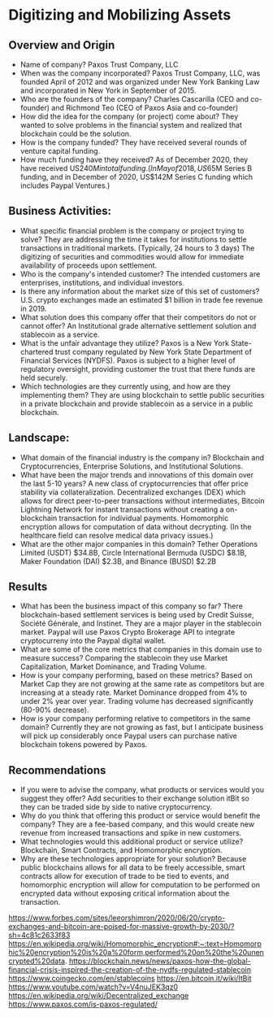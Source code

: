# Digitizing and Mobilizing Assets

## Overview and Origin

* Name of company? Paxos Trust Company, LLC
* When was the company incorporated? Paxos Trust Company, LLC, was founded April of 2012 and was organized under New York Banking Law and incorporated in New York in September of 2015.
* Who are the founders of the company?  Charles Cascarilla (CEO and co-founder) and Richmond Teo (CEO of Paxos Asia and co-founder)
* How did the idea for the company (or project) come about?  They wanted to solve problems in the financial system and realized that blockchain could be the solution.
* How is the company funded?  They have received several rounds of venture capital funding.  
* How much funding have they received? As of December 2020, they have received US$240M in total funding.  (In May of 2018, US$65M Series B funding, and in December of 2020, US$142M Series C funding which includes Paypal Ventures.)

## Business Activities:

* What specific financial problem is the company or project trying to solve?  They are addressing the time it takes for institutions to settle transactions in traditional markets.  (Typically, 24 hours to 3 days) The digitizing of securities and commodities would allow for immediate availability of proceeds upon settlement. 
* Who is the company's intended customer? The intended customers are enterprises, institutions, and individual investors.
* Is there any information about the market size of this set of customers?  U.S. crypto exchanges made an estimated $1 billion in trade fee revenue in 2019.
* What solution does this company offer that their competitors do not or cannot offer?  An Institutional grade alternative settlement solution and stablecoin as a service.
* What is the unfair advantage they utilize? Paxos is a New York State-chartered trust company regulated by New York State Department of Financial Services (NYDFS).  Paxos is subject to a higher level of regulatory oversight, providing customer the trust that there funds are held securely.
* Which technologies are they currently using, and how are they implementing them?  They are using blockchain to settle public securities in a private blockchain and provide stablecoin as a service in a public blockchain.  

## Landscape:

* What domain of the financial industry is the company in?  Blockchain and Cryptocurrencies, Enterprise Solutions, and Institutional Solutions.
* What have been the major trends and innovations of this domain over the last 5-10 years?  A new class of cryptocurrencies that offer price stability via collateralization. Decentralized exchanges (DEX) which allows for direct peer-to-peer transactions without intermediates, Bitcoin Lightning Network for instant transactions without creating a on-blockchain transaction for individual payments. Homomorphic encryption allows for computation of data without decrypting.  (In the healthcare field can resolve medical data privacy issues.)
* What are the other major companies in this domain? Tether Operations Limited (USDT) $34.8B, Circle International Bermuda (USDC) $8.1B, Maker Foundation (DAI) $2.3B, and Binance (BUSD) $2.2B

## Results

* What has been the business impact of this company so far?  There blockchain-based settlement services is being used by Credit Suisse, Société Générale, and Instinet.    They are a major player in the stablecoin market.   Paypal will use Paxos Crypto Brokerage API to integrate cryptocurreny into the Paypal digital wallet.
* What are some of the core metrics that companies in this domain use to measure success? Comparing the stablecoin they use Market Capitalization, Market Dominance, and Trading Volume.
*  How is your company performing, based on these metrics?  Based on Market Cap they are not growing at the same rate as competitors but are increasing at a steady rate.  Market Dominance dropped from 4% to under 2% year over year.  Trading volume has decreased significantly (80-90% decrease).
* How is your company performing relative to competitors in the same domain? Currently they are not growing as fast, but I anticipate business will pick up considerably once Paypal users can purchase native blockchain tokens powered by Paxos.

## Recommendations

* If you were to advise the company, what products or services would you suggest they offer?  Add securities to their exchange solution itBit so they can be traded side by side to native cryptocurrency.
* Why do you think that offering this product or service would benefit the company?  They are a fee-based company, and this would create new revenue from increased transactions and spike in new customers. 
* What technologies would this additional product or service utilize?   Blockchain, Smart Contracts, and Homomorphic encryption.
* Why are these technologies appropriate for your solution?  Because public blockchains allows for all data to be freely accessible, smart contracts allow for execution of trade to be tied to events, and homomorphic encryption will allow for computation to be performed on encrypted data without exposing critical information about the transaction.


https://www.forbes.com/sites/leeorshimron/2020/06/20/crypto-exchanges-and-bitcoin-are-poised-for-massive-growth-by-2030/?sh=4c81c2633f83
https://en.wikipedia.org/wiki/Homomorphic_encryption#:~:text=Homomorphic%20encryption%20is%20a%20form,performed%20on%20the%20unencrypted%20data.
https://blockchain.news/news/paxos-how-the-global-financial-crisis-inspired-the-creation-of-the-nydfs-regulated-stablecoin
https://www.coingecko.com/en/stablecoins
https://en.bitcoin.it/wiki/ItBit
https://www.youtube.com/watch?v=V4nuJEK3qz0
https://en.wikipedia.org/wiki/Decentralized_exchange
https://www.paxos.com/is-paxos-regulated/